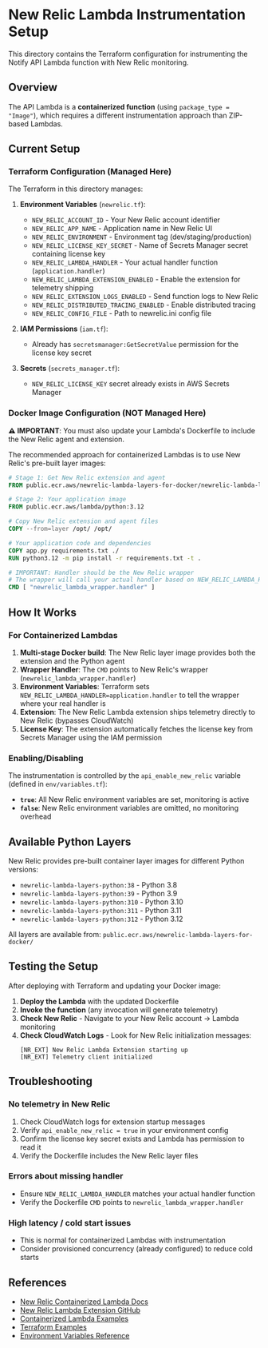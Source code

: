 # New Relic Lambda Instrumentation Setup

This directory contains the Terraform configuration for instrumenting the Notify API Lambda function with New Relic monitoring.

## Overview

The API Lambda is a **containerized function** (using `package_type = "Image"`), which requires a different instrumentation approach than ZIP-based Lambdas.

## Current Setup

### Terraform Configuration (Managed Here)

The Terraform in this directory manages:

1. **Environment Variables** (`newrelic.tf`):
   - `NEW_RELIC_ACCOUNT_ID` - Your New Relic account identifier
   - `NEW_RELIC_APP_NAME` - Application name in New Relic UI
   - `NEW_RELIC_ENVIRONMENT` - Environment tag (dev/staging/production)
   - `NEW_RELIC_LICENSE_KEY_SECRET` - Name of Secrets Manager secret containing license key
   - `NEW_RELIC_LAMBDA_HANDLER` - Your actual handler function (`application.handler`)
   - `NEW_RELIC_LAMBDA_EXTENSION_ENABLED` - Enable the extension for telemetry shipping
   - `NEW_RELIC_EXTENSION_LOGS_ENABLED` - Send function logs to New Relic
   - `NEW_RELIC_DISTRIBUTED_TRACING_ENABLED` - Enable distributed tracing
   - `NEW_RELIC_CONFIG_FILE` - Path to newrelic.ini config file

2. **IAM Permissions** (`iam.tf`):
   - Already has `secretsmanager:GetSecretValue` permission for the license key secret

3. **Secrets** (`secrets_manager.tf`):
   - `NEW_RELIC_LICENSE_KEY` secret already exists in AWS Secrets Manager

### Docker Image Configuration (NOT Managed Here)

**⚠️ IMPORTANT**: You must also update your Lambda's Dockerfile to include the New Relic agent and extension.

The recommended approach for containerized Lambdas is to use New Relic's pre-built layer images:

```dockerfile
# Stage 1: Get New Relic extension and agent
FROM public.ecr.aws/newrelic-lambda-layers-for-docker/newrelic-lambda-layers-python:312 AS layer

# Stage 2: Your application image
FROM public.ecr.aws/lambda/python:3.12

# Copy New Relic extension and agent files
COPY --from=layer /opt/ /opt/

# Your application code and dependencies
COPY app.py requirements.txt ./
RUN python3.12 -m pip install -r requirements.txt -t .

# IMPORTANT: Handler should be the New Relic wrapper
# The wrapper will call your actual handler based on NEW_RELIC_LAMBDA_HANDLER env var
CMD [ "newrelic_lambda_wrapper.handler" ]
```

## How It Works

### For Containerized Lambdas

1. **Multi-stage Docker build**: The New Relic layer image provides both the extension and the Python agent
2. **Wrapper Handler**: The `CMD` points to New Relic's wrapper (`newrelic_lambda_wrapper.handler`)
3. **Environment Variables**: Terraform sets `NEW_RELIC_LAMBDA_HANDLER=application.handler` to tell the wrapper where your real handler is
4. **Extension**: The New Relic Lambda extension ships telemetry directly to New Relic (bypasses CloudWatch)
5. **License Key**: The extension automatically fetches the license key from Secrets Manager using the IAM permission

### Enabling/Disabling

The instrumentation is controlled by the `api_enable_new_relic` variable (defined in `env/variables.tf`):

- **`true`**: All New Relic environment variables are set, monitoring is active
- **`false`**: New Relic environment variables are omitted, no monitoring overhead

## Available Python Layers

New Relic provides pre-built container layer images for different Python versions:

- `newrelic-lambda-layers-python:38` - Python 3.8
- `newrelic-lambda-layers-python:39` - Python 3.9  
- `newrelic-lambda-layers-python:310` - Python 3.10
- `newrelic-lambda-layers-python:311` - Python 3.11
- `newrelic-lambda-layers-python:312` - Python 3.12

All layers are available from: `public.ecr.aws/newrelic-lambda-layers-for-docker/`

## Testing the Setup

After deploying with Terraform and updating your Docker image:

1. **Deploy the Lambda** with the updated Dockerfile
2. **Invoke the function** (any invocation will generate telemetry)
3. **Check New Relic** - Navigate to your New Relic account → Lambda monitoring
4. **Check CloudWatch Logs** - Look for New Relic initialization messages:
   ```
   [NR_EXT] New Relic Lambda Extension starting up
   [NR_EXT] Telemetry client initialized
   ```

## Troubleshooting

### No telemetry in New Relic

1. Check CloudWatch logs for extension startup messages
2. Verify `api_enable_new_relic = true` in your environment config
3. Confirm the license key secret exists and Lambda has permission to read it
4. Verify the Dockerfile includes the New Relic layer files

### Errors about missing handler

- Ensure `NEW_RELIC_LAMBDA_HANDLER` matches your actual handler function
- Verify the Dockerfile `CMD` points to `newrelic_lambda_wrapper.handler`

### High latency / cold start issues

- This is normal for containerized Lambdas with instrumentation
- Consider provisioned concurrency (already configured) to reduce cold starts

## References

- [New Relic Containerized Lambda Docs](https://docs.newrelic.com/docs/serverless-function-monitoring/aws-lambda-monitoring/instrument-lambda-function/containerized-images/)
- [New Relic Lambda Extension GitHub](https://github.com/newrelic/newrelic-lambda-extension)
- [Containerized Lambda Examples](https://github.com/newrelic/newrelic-lambda-extension/tree/main/examples/sam/containerized-lambda)
- [Terraform Examples](https://github.com/newrelic/newrelic-lambda-extension/tree/main/examples/terraform/python)
- [Environment Variables Reference](https://docs.newrelic.com/docs/serverless-function-monitoring/aws-lambda-monitoring/instrument-lambda-function/env-variables-lambda/)
